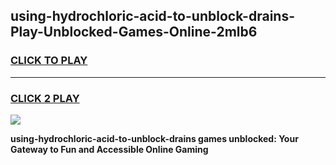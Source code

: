 
## using-hydrochloric-acid-to-unblock-drains-Play-Unblocked-Games-Online-2mlb6
<h3>
<a href="https://premium76.site?title=using-hydrochloric-acid-to-unblock-drains&ref=25A">CLICK TO PLAY</a></h3>
<hr>

<h3>
<a href="https://premium76.site?title=using-hydrochloric-acid-to-unblock-drains&ref=25A">CLICK 2 PLAY</a>
  
</h3>

<a href="https://premium76.site?title=using-hydrochloric-acid-to-unblock-drains&ref=25A"><img src="https://clearcache.store/games.png"></a>


**using-hydrochloric-acid-to-unblock-drains games unblocked: Your Gateway to Fun and Accessible Online Gaming**
